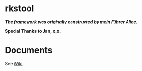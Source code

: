 # rkstool
***The framework was originally constructed by mein Führer Alice.***

**Special Thanks to Jan, x_x.**

# Documents

See [Wiki](https://github.com/RyougiKukoc/rkstool/wiki).